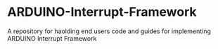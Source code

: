 # ARDUINO-Interrupt-Framework
A repository for haolding end users code and guides for implementing ARDUINO Interrupt Framework
